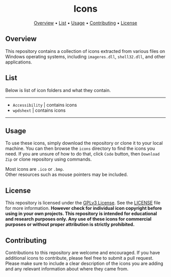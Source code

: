 <h1 align="center">Icons</h1>

<p align="center">
  <a href="#overview">Overview</a> •
  <a href="#list">List</a> •
  <a href="#usage">Usage</a> •
  <a href="#contributing">Contributing</a> •
  <a href="#license">License</a> 
</p>

## Overview

This repository contains a collection of icons extracted from various files on Windows operating systems, including `imageres.dll`, `shell32.dll`, and other applications.


## List
Below is list of icon folders and what they contain.

<hr>

- `Accessibility` | contains icons
- `wpdshext` | contains icons

<hr>

## Usage

To use these icons, simply download the repository or clone it to your local machine. You can then browse the `icons` directory to find the icons you need. If you are unsure of how to do that, click `Code` button, then `Download Zip` or clone repository using commands.     
        
Most icons are `.ico` or `.bmp`.       
Other resources such as mouse pointers may be included.

## License
This repository is licensed under the [GPLv3 License](https://www.gnu.org/licenses/gpl-3.0.html). See the [LICENSE](LICENSE) file for more information. **However check for individual icon copyright before using in your own projects. This repository is intended for educational and research purposes only. Any use of these icons for commercial purposes or without proper attribution is strictly prohibited.**    

## Contributing

Contributions to this repository are welcome and encouraged. If you have additional icons to contribute, please feel free to submit a pull request. Please make sure to include a clear description of the icons you are adding and any relevant information about where they came from.

